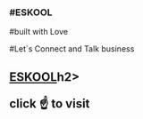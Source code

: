 <h3>#ESKOOL</h3> 

<p>#built with Love</p> 
<p>#Let`s Connect and Talk business</p>
<h2><a href="https://eskool-tau.vercel.app/</">ESKOOL</a>h2>
<p>click ☝️ to visit</p>
